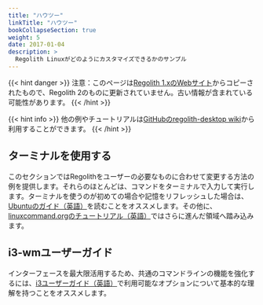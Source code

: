 ```yaml
---
title: "ハウツー"
linkTitle: "ハウツー"
bookCollapseSection: true
weight: 5
date: 2017-01-04
description: >
  Regolith Linuxがどのようにカスタマイズできるかのサンプル
---
```

{{< hint danger >}}
注意：このページは[Regolith 1.xのWebサイト](https://regolith-linux.org)からコピーされたもので、Regolith 2のものに更新されていません。古い情報が含まれている可能性があります。
{{< /hint >}}

{{< hint info >}}
他の例やチュートリアルは[GitHubのregolith-desktop wiki](https://github.com/search?q=org%3Aregolith-linux&type=Wikis&in:HowTo)から利用することができます。
{{< /hint >}}

## ターミナルを使用する

このセクションではRegolithをユーザーの必要なものに合わせて変更する方法の例を提供します。それらのほとんどは、コマンドをターミナルで入力して実行します。ターミナルを使うのが初めての場合や記憶をリフレッシュした場合は、[Ubuntuのガイド（英語）](https://tutorials.ubuntu.com/tutorial/command-line-for-beginners#0)を読むことをオススメします。その他に、[linuxcommand.orgのチュートリアル（英語）](http://linuxcommand.org/lc3_learning_the_shell.php)ではさらに進んだ領域へ踏み込みます。

## i3-wmユーザーガイド

インターフェースを最大限活用するため、共通のコマンドラインの機能を強化するには、[i3ユーザーガイド（英語）](https://i3wm.org/docs/userguide.html)で利用可能なオプションについて基本的な理解を持つことをオススメします。
